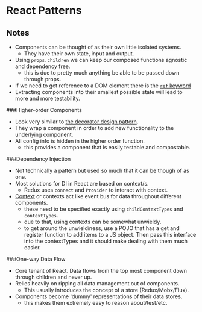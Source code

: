 # React Patterns

## Notes

* Components can be thought of as their own little isolated systems.
  * They have their own state, input and output.
* Using `props.children` we can keep our composed functions agnostic and dependency free.
  * this is due to pretty much anything be able to be passed down through props.
* If we need to get reference to a DOM element there is the [`ref` keyword][2]
* Extracting components into their smallest possible state will lead to more and more testability.

###Higher-order Components

* Look very similar to [the decorator design pattern](JsDesignPatterns#pattern-list_decorator).
* They wrap a component in order to add new functionality to the underlying component.
* All config info is hidden in the higher order function.
  * this provides a component that is easily testable and compostable.

###Dependency Injection

* Not technically a pattern but used so much that it can be though of as one.
* Most solutions for DI in React are based on context/s.
  * Redux uses `connect` and `Provider` to interact with context.
* [Context][1] or contexts act like event bus for data throughout different components.
  * these need to be specified exactly using `childContextTypes` and `contextTypes`.
  * due to that, using contexts can be somewhat unwieldy.
  * to get around the unwieldiness, use a POJO that has a get and register function to add items to a JS object. 
  Then pass this interface into the contextTypes and it should make dealing with them much easier.

###One-way Data Flow

* Core tenant of React. Data flows from the top most component down through children and never up.
* Relies heavily on ripping all data management out of components.
  * This usually introduces the concept of a store (Redux/Mobx/Flux).
* Components become 'dummy' representations of their data stores.
  * this makes them extremely easy to reason about/test/etc.


[1]: https://facebook.github.io/react/docs/context.html
[2]: https://facebook.github.io/react/docs/refs-and-the-dom.html

